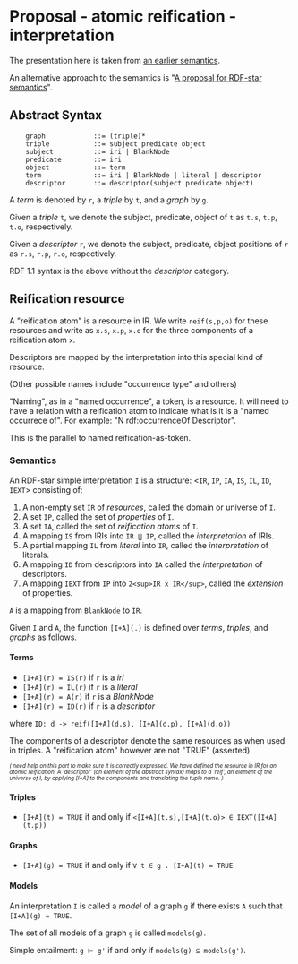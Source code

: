 # Proposal - atomic reification - interpretation

The presentation here is taken from [an earlier semantics](https://github.com/w3c/rdf-star-wg/wiki/Semantics:-Andy's-proposal).

An alternative approach to the semantics is "[A proposal for RDF-star semantics](https://www.emse.fr/~zimmermann/W3C/RDF-star-semantics/)".

## Abstract Syntax

```
    graph            ::= (triple)* 
    triple           ::= subject predicate object 
    subject          ::= iri | BlankNode
    predicate        ::= iri 
    object           ::= term 
    term             ::= iri | BlankNode | literal | descriptor 
    descriptor       ::= descriptor(subject predicate object)
```

A _term_ is denoted by `r`, a _triple_ by `t`, and a _graph_ by `g`.  

Given a _triple_ `t`, we denote the subject, predicate, object of `t` as `t.s`, `t.p`, `t.o`, respectively.  

Given a _descriptor_ `r`, we denote the subject, predicate, object positions of `r` as `r.s`, `r.p`, `r.o`, respectively.  

RDF 1.1 syntax is the above without the _descriptor_ category.

## Reification resource

A "reification atom" is a resource in IR.  We write `reif(s,p,o)` for these resources 
and write as `x.s`, `x.p`, `x.o` for the three components of a reification atom `x`.

Descriptors are mapped by the interpretation into this special kind of resource.

(Other possible names include "occurrence type" and others)

"Naming", as in a "named occurrence", a token, is a resource. It will need to have a relation with a reification atom to indicate what is it is a "named occurrece of". For example: "N rdf:occurrenceOf Descriptor".

This is the parallel to named reification-as-token.

### Semantics

An RDF-star simple interpretation `I` is a structure:
<`IR`, `IP`, `IA`, `IS`, `IL`, `ID`, `IEXT`>
consisting of:

1. A non-empty set `IR` of _resources_, called the domain or universe of `I`.
2. A set `IP`, called the set of _properties_ of `I`.
3. A set `IA`, called the set of _reification atoms_ of `I`.
4. A mapping `IS` from IRIs into `IR ⋃ IP`, called the _interpretation_ of IRIs.
5. A partial mapping `IL` from _literal_ into `IR`, called the _interpretation_ of literals.
6. A mapping `ID` from descriptors into `IA` called the _interpretation_ of descriptors.
7. A mapping `IEXT` from `IP` into `2<sup>IR x IR</sup>`, called the _extension_ of properties.

`A` is a mapping from `BlankNode` to `IR`.

Given `I` and `A`, the function `[I+A](.)` is defined over _terms_, _triples_, and _graphs_ as follows.

#### Terms

- `[I+A](r) = IS(r)`    if `r` is a _iri_
- `[I+A](r) = IL(r)`    if `r` is a _literal_
- `[I+A](r) = A(r)`     if `r` is a _BlankNode_
- `[I+A](r) = ID(r)`    if `r` is a _descriptor_

where
`ID: d -> reif([I+A](d.s), [I+A](d.p), [I+A](d.o))`

The components of a descriptor denote the same resources as when used in triples.
A "reification atom" however are not "TRUE" (asserted).

<small><small><i>(
need help on this part to make sure it is correctly expressed.
We have defined the resource in IR for an atomic reification.
A 'descriptor' (an element of the abstract syntax) maps to a 'reif', an element of the universe of I, by applying [I+A] to the components and translating the tuple name.
)</i></small></small>

#### Triples

- `[I+A](t) = TRUE` if and only if `<[I+A](t.s),[I+A](t.o)> ∈ IEXT([I+A](t.p))`

#### Graphs

- `[I+A](g) = TRUE` if and only if `∀ t ∈ g . [I+A](t) = TRUE`

#### Models

An interpretation `I` is called a _model_ of a graph `g` if there exists `A` such that
`[I+A](g) = TRUE`.

The set of all models of a graph `g` is called `models(g)`.

Simple entailment: `g ⊨ g'` if and only if `models(g) ⊆ models(g')`.

